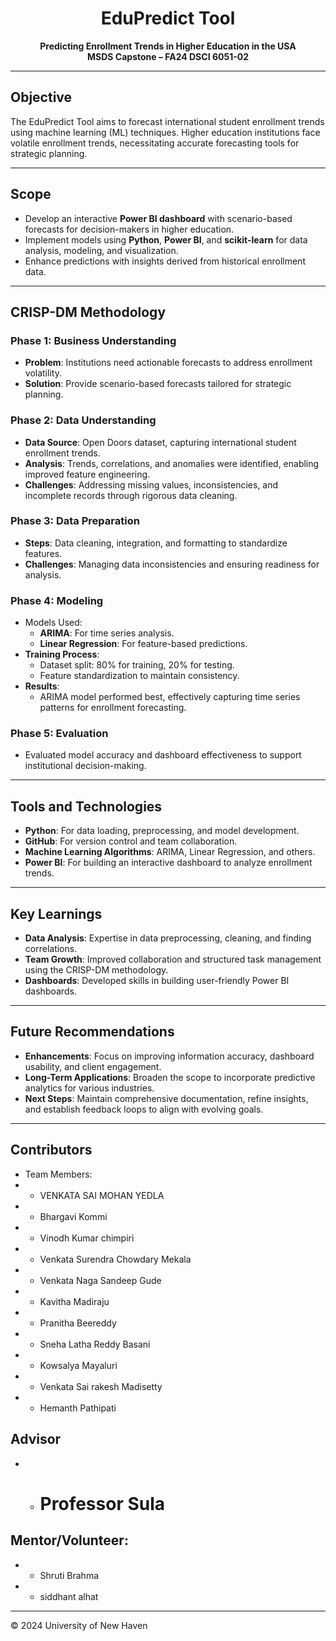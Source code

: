 <div align="center">

# EduPredict Tool

**Predicting Enrollment Trends in Higher Education in the USA**  
**MSDS Capstone – FA24 DSCI 6051-02**

</div>


---

## Objective
The EduPredict Tool aims to forecast international student enrollment trends using machine learning (ML) techniques. Higher education institutions face volatile enrollment trends, necessitating accurate forecasting tools for strategic planning.

---

## Scope
- Develop an interactive **Power BI dashboard** with scenario-based forecasts for decision-makers in higher education.
- Implement models using **Python**, **Power BI**, and **scikit-learn** for data analysis, modeling, and visualization.
- Enhance predictions with insights derived from historical enrollment data.

---

## CRISP-DM Methodology
### **Phase 1: Business Understanding**
- **Problem**: Institutions need actionable forecasts to address enrollment volatility.
- **Solution**: Provide scenario-based forecasts tailored for strategic planning.

### **Phase 2: Data Understanding**
- **Data Source**: Open Doors dataset, capturing international student enrollment trends.
- **Analysis**: Trends, correlations, and anomalies were identified, enabling improved feature engineering.
- **Challenges**: Addressing missing values, inconsistencies, and incomplete records through rigorous data cleaning.

### **Phase 3: Data Preparation**
- **Steps**: Data cleaning, integration, and formatting to standardize features.
- **Challenges**: Managing data inconsistencies and ensuring readiness for analysis.

### **Phase 4: Modeling**
- Models Used:
  - **ARIMA**: For time series analysis.
  - **Linear Regression**: For feature-based predictions.
- **Training Process**:
  - Dataset split: 80% for training, 20% for testing.
  - Feature standardization to maintain consistency.
- **Results**:
  - ARIMA model performed best, effectively capturing time series patterns for enrollment forecasting.

### **Phase 5: Evaluation**
- Evaluated model accuracy and dashboard effectiveness to support institutional decision-making.

---

## Tools and Technologies
- **Python**: For data loading, preprocessing, and model development.
- **GitHub**: For version control and team collaboration.
- **Machine Learning Algorithms**: ARIMA, Linear Regression, and others.
- **Power BI**: For building an interactive dashboard to analyze enrollment trends.

---

## Key Learnings
- **Data Analysis**: Expertise in data preprocessing, cleaning, and finding correlations.
- **Team Growth**: Improved collaboration and structured task management using the CRISP-DM methodology.
- **Dashboards**: Developed skills in building user-friendly Power BI dashboards.

---

## Future Recommendations
- **Enhancements**: Focus on improving information accuracy, dashboard usability, and client engagement.
- **Long-Term Applications**: Broaden the scope to incorporate predictive analytics for various industries.
- **Next Steps**: Maintain comprehensive documentation, refine insights, and establish feedback loops to align with evolving goals.

---

## Contributors
- Team Members:
- - VENKATA SAI MOHAN YEDLA
- - Bhargavi Kommi
- - Vinodh Kumar chimpiri
- - Venkata Surendra Chowdary Mekala
- - Venkata Naga Sandeep Gude
- - Kavitha Madiraju
- - Pranitha Beereddy
- - Sneha Latha Reddy Basani
- - Kowsalya Mayaluri 
- - Venkata Sai rakesh Madisetty 
- - Hemanth Pathipati

## Advisor
- - # Professor Sula
    
## Mentor/Volunteer:
- - Shruti Brahma
- - siddhant alhat


---

© 2024 University of New Haven
